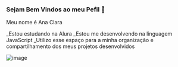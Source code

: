 ### Sejam Bem Vindos ao meu Pefil 💙

Meu nome é Ana Clara

_Estou estudando na Alura
_Estou me desenvolvendo na linguagem JavaScript 
_Utilizo esse espaço para a minha organização e
compartilhamento dos meus projetos desenvolvidos

![image](https://github.com/user-attachments/assets/680130d9-de4c-4bc0-9e48-69731b957653)
